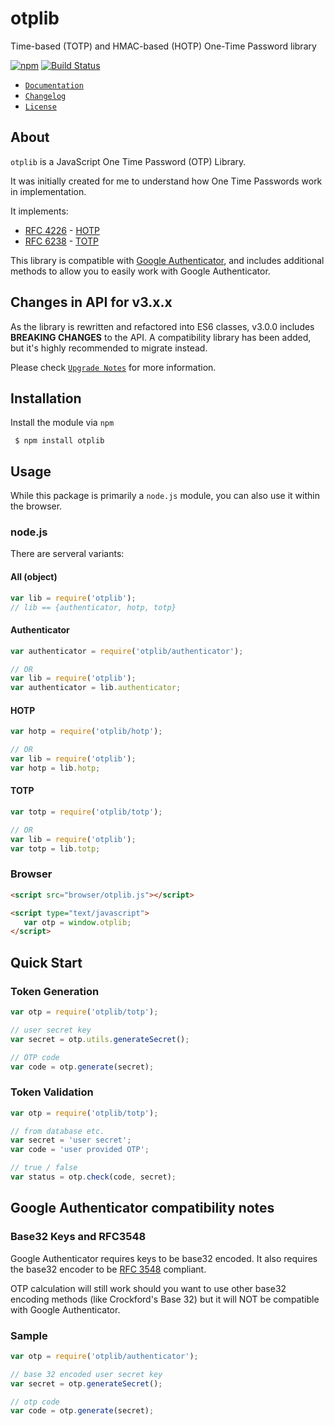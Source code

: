 # otplib
Time-based (TOTP) and HMAC-based (HOTP) One-Time Password library

[![npm](https://img.shields.io/npm/v/otplib.svg?style=flat-square)](https://www.npmjs.com/package/otplib)
[![Build Status](https://img.shields.io/travis/yeojz/otplib.svg?style=flat-square)](https://travis-ci.org/yeojz/otplib)


- [`Documentation`](https://yeojz.github.io/otplib/docs)
- [`Changelog`](https://github.com/yeojz/otplib/wiki/CHANGELOG)
- [`License`](https://github.com/yeojz/otplib/blob/master/LICENSE.md)




## About

`otplib` is a JavaScript One Time Password (OTP) Library.

It was initially created for me to understand how One Time Passwords work in implementation.


It implements:

 * [RFC 4226](http://tools.ietf.org/html/rfc4226) - [HOTP](http://en.wikipedia.org/wiki/HMAC-based_One-time_Password_Algorithm)
 * [RFC 6238](http://tools.ietf.org/html/rfc6238) - [TOTP](http://en.wikipedia.org/wiki/Time-based_One-time_Password_Algorithm)

This library is compatible with [Google Authenticator](http://code.google.com/p/google-authenticator/), and includes additional methods to allow you to easily work with Google Authenticator.



## Changes in API for v3.x.x

As the library is rewritten and refactored into ES6 classes, v3.0.0 includes __BREAKING CHANGES__ to the API. A compatibility library has been added, but it's highly recommended to migrate instead.

Please check [`Upgrade Notes`](https://github.com/yeojz/otplib/wiki/UPGRADE-NOTES) for more information.





## Installation
Install the module via `npm`

```
 $ npm install otplib
```









## Usage

While this package is primarily a `node.js` module, you can also use it within the browser.

### node.js

There are serveral variants:

#### All (object)
```javascript
var lib = require('otplib');
// lib == {authenticator, hotp, totp}
```

#### Authenticator
```javascript
var authenticator = require('otplib/authenticator');

// OR
var lib = require('otplib');
var authenticator = lib.authenticator;
```
#### HOTP
```javascript
var hotp = require('otplib/hotp');

// OR
var lib = require('otplib');
var hotp = lib.hotp;
```
#### TOTP
```javascript
var totp = require('otplib/totp');

// OR
var lib = require('otplib');
var totp = lib.totp;
```


### Browser
```html
<script src="browser/otplib.js"></script>

<script type="text/javascript">
   var otp = window.otplib;
</script>
```







## Quick Start

### Token Generation
```javascript
var otp = require('otplib/totp');

// user secret key
var secret = otp.utils.generateSecret();

// OTP code
var code = otp.generate(secret);
```


### Token Validation

```javascript
var otp = require('otplib/totp');

// from database etc.
var secret = 'user secret';
var code = 'user provided OTP';

// true / false
var status = otp.check(code, secret);
```








## Google Authenticator compatibility notes

### Base32 Keys and RFC3548

Google Authenticator requires keys to be base32 encoded.
It also requires the base32 encoder to be [RFC 3548](http://tools.ietf.org/html/rfc3548) compliant.

OTP calculation will still work should you want to use other base32 encoding methods (like Crockford's Base 32)
but it will NOT be compatible with Google Authenticator.

### Sample

```javascript
var otp = require('otplib/authenticator');

// base 32 encoded user secret key
var secret = otp.generateSecret();

// otp code
var code = otp.generate(secret);
```



